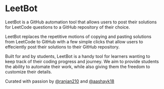 # LeetBot

LeetBot is a GitHub automation tool that allows users to post their solutions for LeetCode questions to a GitHub repository of their choice.

LeetBot replaces the repetitive motions of copying and pasting solutions from LeetCode to GitHub with a few simple clicks that allow users to effeciently post their solutions to their GitHub repository. 

Built for and by students, LeetBot is a handy tool for learners wanting to keep track of their coding progress and journey. We aim to provide students the ability to automate their work, while also giving them the freedom to customize their details.

Curated with passion by [@ranjan210](https://github.com/ranjan210) and [@aashayk18](https://github.com/aashayk18)
